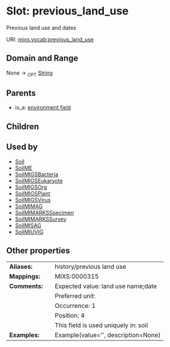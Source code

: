 
# Slot: previous_land_use


Previous land use and dates

URI: [mixs.vocab:previous_land_use](https://w3id.org/mixs/vocab/previous_land_use)


## Domain and Range

None ->  <sub>OPT</sub> [String](types/String.md)

## Parents

 *  is_a: [environment field](environment_field.md)

## Children


## Used by

 * [Soil](Soil.md)
 * [SoilME](SoilME.md)
 * [SoilMIGSBacteria](SoilMIGSBacteria.md)
 * [SoilMIGSEukaryote](SoilMIGSEukaryote.md)
 * [SoilMIGSOrg](SoilMIGSOrg.md)
 * [SoilMIGSPlant](SoilMIGSPlant.md)
 * [SoilMIGSVirus](SoilMIGSVirus.md)
 * [SoilMIMAG](SoilMIMAG.md)
 * [SoilMIMARKSSpecimen](SoilMIMARKSSpecimen.md)
 * [SoilMIMARKSSurvey](SoilMIMARKSSurvey.md)
 * [SoilMISAG](SoilMISAG.md)
 * [SoilMIUVIG](SoilMIUVIG.md)

## Other properties

|  |  |  |
| --- | --- | --- |
| **Aliases:** | | history/previous land use |
| **Mappings:** | | MIXS:0000315 |
| **Comments:** | | Expected value: land use name;date |
|  | | Preferred unit:  |
|  | | Occurrence: 1 |
|  | | Position: 4 |
|  | | This field is used uniquely in: soil |
| **Examples:** | | Example(value='', description=None) |

